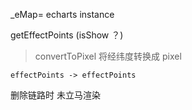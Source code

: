 _eMap= echarts instance 



getEffectPoints  (isShow ？) 
> convertToPixel 将经纬度转换成 pixel

    effectPoints -> effectPoints




删除链路时 未立马渲染
    
